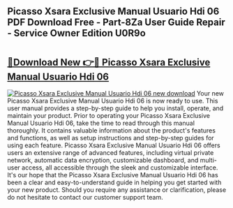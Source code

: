 ## Picasso Xsara Exclusive Manual Usuario Hdi 06 PDF Download Free - Part-8Za User Guide Repair - Service Owner Edition U0R9o

# <h2><a href="http://bc79155.oget.top/?id=Picasso+Xsara+Exclusive+Manual+Usuario+Hdi+06">🔗Download New 👉🔴 Picasso Xsara Exclusive Manual Usuario Hdi 06</a></h2>

[![Picasso Xsara Exclusive Manual Usuario Hdi 06 new download](https://i.imgur.com/5g1atiW.png)](http://bc79155.oget.top/?id=Picasso+Xsara+Exclusive+Manual+Usuario+Hdi+06)
Your new Picasso Xsara Exclusive Manual Usuario Hdi 06 is now ready to use. This user manual provides a step-by-step guide to help you install, operate, and maintain your product. Prior to operating your Picasso Xsara Exclusive Manual Usuario Hdi 06, take the time to read through this manual thoroughly. It contains valuable information about the product's features and functions, as well as setup instructions and step-by-step guides for using each feature. Picasso Xsara Exclusive Manual Usuario Hdi 06 offers users an extensive range of advanced features, including virtual private network, automatic data encryption, customizable dashboard, and multi-user access, all accessible through the sleek and customizable interface. It's our hope that the Picasso Xsara Exclusive Manual Usuario Hdi 06 has been a clear and easy-to-understand guide in helping you get started with your new product. Should you require any assistance or clarification, please do not hesitate to contact our customer support team.
